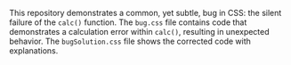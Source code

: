 This repository demonstrates a common, yet subtle, bug in CSS: the silent failure of the `calc()` function.  The `bug.css` file contains code that demonstrates a calculation error within `calc()`, resulting in unexpected behavior.  The `bugSolution.css` file shows the corrected code with explanations.
